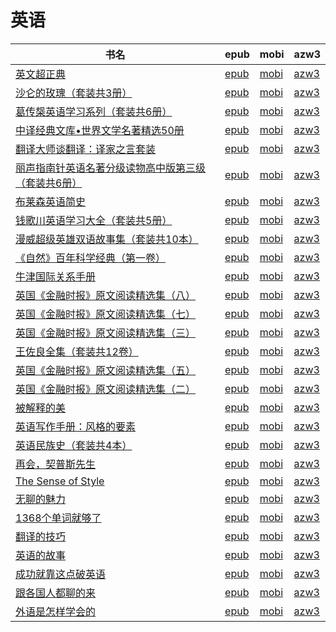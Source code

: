 # 英语

| 书名 | epub | mobi | azw3 |
| --- | --- | --- | --- |
| [英文超正典](http://ct.dalanmei.com/f/31084289-771240391-91927a) | [epub](http://ct.dalanmei.com/f/31084289-771240391-91927a) | [mobi](http://ct.dalanmei.com/f/31084289-771228431-004437) | [azw3](http://ct.dalanmei.com/f/31084289-771232433-fbdb94) |
| [沙仑的玫瑰（套装共3册）](http://ct.dalanmei.com/f/31084289-771240705-d60ec8) | [epub](http://ct.dalanmei.com/f/31084289-771240705-d60ec8) | [mobi](http://ct.dalanmei.com/f/31084289-771228974-f05695) | [azw3](http://ct.dalanmei.com/f/31084289-771232728-23ea82) |
| [葛传椝英语学习系列（套装共6册）](http://ct.dalanmei.com/f/31084289-580180201-b93916) | [epub](http://ct.dalanmei.com/f/31084289-580180201-b93916) | [mobi](http://ct.dalanmei.com/f/31084289-580179990-d3e35c) | [azw3](http://ct.dalanmei.com/f/31084289-580180104-97f094) |
| [中译经典文库•世界文学名著精选50册](http://ct.dalanmei.com/f/31084289-570301981-621c2c) | [epub](http://ct.dalanmei.com/f/31084289-570301981-621c2c) | [mobi](http://ct.dalanmei.com/f/31084289-570175739-25e5ea) | [azw3](http://ct.dalanmei.com/f/31084289-570371363-e63287) |
| [翻译大师谈翻译：译家之言套装](http://ct.dalanmei.com/f/31084289-570315393-f7f1c0) | [epub](http://ct.dalanmei.com/f/31084289-570315393-f7f1c0) | [mobi](http://ct.dalanmei.com/f/31084289-570163018-828015) | [azw3](http://ct.dalanmei.com/f/31084289-571047072-17e8a4) |
| [丽声指南针英语名著分级读物高中版第三级（套装共6册）](http://ct.dalanmei.com/f/31084289-570329279-19f632) | [epub](http://ct.dalanmei.com/f/31084289-570329279-19f632) | [mobi](http://ct.dalanmei.com/f/31084289-570156398-b260cc) | [azw3](http://ct.dalanmei.com/f/31084289-571397615-ab05e3) |
| [布莱森英语简史](http://ct.dalanmei.com/f/31084289-572083330-4d98f5) | [epub](http://ct.dalanmei.com/f/31084289-572083330-4d98f5) | [mobi](http://ct.dalanmei.com/f/31084289-571729154-c12327) | [azw3](http://ct.dalanmei.com/f/31084289-572112121-71551e) |
| [钱歌川英语学习大全（套装共5册）](http://ct.dalanmei.com/f/31084289-572114593-c21408) | [epub](http://ct.dalanmei.com/f/31084289-572114593-c21408) | [mobi](http://ct.dalanmei.com/f/31084289-571712574-8fa032) | [azw3](http://ct.dalanmei.com/f/31084289-572132047-4c8bb3) |
| [漫威超级英雄双语故事集（套装共10本）](http://ct.dalanmei.com/f/31084289-572116809-0f8bd9) | [epub](http://ct.dalanmei.com/f/31084289-572116809-0f8bd9) | [mobi](http://ct.dalanmei.com/f/31084289-571661940-31c139) | [azw3](http://ct.dalanmei.com/f/31084289-572177522-638101) |
| [《自然》百年科学经典（第一卷）](http://ct.dalanmei.com/f/31084289-572120114-376f98) | [epub](http://ct.dalanmei.com/f/31084289-572120114-376f98) | [mobi](http://ct.dalanmei.com/f/31084289-571650690-6c1711) | [azw3](http://ct.dalanmei.com/f/31084289-572180265-45fd0d) |
| [牛津国际关系手册](http://ct.dalanmei.com/f/31084289-571804753-0d058c) | [epub](http://ct.dalanmei.com/f/31084289-571804753-0d058c) | [mobi](http://ct.dalanmei.com/f/31084289-571534730-d844cf) | [azw3](http://ct.dalanmei.com/f/31084289-572195537-a8baac) |
| [英国《金融时报》原文阅读精选集（八）](http://ct.dalanmei.com/f/31084289-571814900-5960b2) | [epub](http://ct.dalanmei.com/f/31084289-571814900-5960b2) | [mobi](http://ct.dalanmei.com/f/31084289-571544524-3139a1) | [azw3](http://ct.dalanmei.com/f/31084289-572197524-4bd4de) |
| [英国《金融时报》原文阅读精选集（七）](http://ct.dalanmei.com/f/31084289-571815947-30195a) | [epub](http://ct.dalanmei.com/f/31084289-571815947-30195a) | [mobi](http://ct.dalanmei.com/f/31084289-571546897-0185a9) | [azw3](http://ct.dalanmei.com/f/31084289-572197949-5d4560) |
| [英国《金融时报》原文阅读精选集（三）](http://ct.dalanmei.com/f/31084289-571816169-11d6a7) | [epub](http://ct.dalanmei.com/f/31084289-571816169-11d6a7) | [mobi](http://ct.dalanmei.com/f/31084289-571547419-70123d) | [azw3](http://ct.dalanmei.com/f/31084289-572198134-abc219) |
| [王佐良全集（套装共12卷）](http://ct.dalanmei.com/f/31084289-571818428-b48db9) | [epub](http://ct.dalanmei.com/f/31084289-571818428-b48db9) | [mobi](http://ct.dalanmei.com/f/31084289-571548090-41302e) | [azw3](http://ct.dalanmei.com/f/31084289-572198721-9bbfac) |
| [英国《金融时报》原文阅读精选集（五）](http://ct.dalanmei.com/f/31084289-571818654-39c1bc) | [epub](http://ct.dalanmei.com/f/31084289-571818654-39c1bc) | [mobi](http://ct.dalanmei.com/f/31084289-571548250-88fc7d) | [azw3](http://ct.dalanmei.com/f/31084289-572198837-5226f6) |
| [英国《金融时报》原文阅读精选集（二）](http://ct.dalanmei.com/f/31084289-571819959-2efe29) | [epub](http://ct.dalanmei.com/f/31084289-571819959-2efe29) | [mobi](http://ct.dalanmei.com/f/31084289-571548594-2efd39) | [azw3](http://ct.dalanmei.com/f/31084289-572199283-fbd9fd) |
| [被解释的美](http://ct.dalanmei.com/f/31084289-571825854-6d020b) | [epub](http://ct.dalanmei.com/f/31084289-571825854-6d020b) | [mobi](http://ct.dalanmei.com/f/31084289-571549175-bc269d) | [azw3](http://ct.dalanmei.com/f/31084289-572199730-932001) |
| [英语写作手册：风格的要素](http://ct.dalanmei.com/f/31084289-571818359-eb4f43) | [epub](http://ct.dalanmei.com/f/31084289-571818359-eb4f43) | [mobi](http://ct.dalanmei.com/f/31084289-571548060-49674c) | [azw3](http://ct.dalanmei.com/f/31084289-572054257-688747) |
| [英语民族史（套装共4本）](http://ct.dalanmei.com/f/31084289-571821526-8075b5) | [epub](http://ct.dalanmei.com/f/31084289-571821526-8075b5) | [mobi](http://ct.dalanmei.com/f/31084289-571548887-a8681f) | [azw3](http://ct.dalanmei.com/f/31084289-572063152-cb292b) |
| [再会，契普斯先生](http://ct.dalanmei.com/f/31084289-571910569-64a27d) | [epub](http://ct.dalanmei.com/f/31084289-571910569-64a27d) | [mobi](http://ct.dalanmei.com/f/31084289-571555937-e15f58) | [azw3](http://ct.dalanmei.com/f/31084289-572072889-0c2484) |
| [The Sense of Style](http://ct.dalanmei.com/f/31084289-571911697-bc400a) | [epub](http://ct.dalanmei.com/f/31084289-571911697-bc400a) | [mobi](http://ct.dalanmei.com/f/31084289-571556010-192525) | [azw3](http://ct.dalanmei.com/f/31084289-572072970-4ce13f) |
| [无聊的魅力](http://ct.dalanmei.com/f/31084289-571737273-d667de) | [epub](http://ct.dalanmei.com/f/31084289-571737273-d667de) | [mobi](http://ct.dalanmei.com/f/31084289-571590406-eddef4) | [azw3](http://ct.dalanmei.com/f/31084289-571863291-ad232a) |
| [1368个单词就够了](http://ct.dalanmei.com/f/31084289-571737300-52ebe2) | [epub](http://ct.dalanmei.com/f/31084289-571737300-52ebe2) | [mobi](http://ct.dalanmei.com/f/31084289-571590361-3cbcf8) | [azw3](http://ct.dalanmei.com/f/31084289-571863460-1cb04b) |
| [翻译的技巧](http://ct.dalanmei.com/f/31084289-571774440-e3d04a) | [epub](http://ct.dalanmei.com/f/31084289-571774440-e3d04a) | [mobi](http://ct.dalanmei.com/f/31084289-571496546-6ba491) | [azw3](http://ct.dalanmei.com/f/31084289-571871040-9baca8) |
| [英语的故事](http://ct.dalanmei.com/f/31084289-571778151-ba9192) | [epub](http://ct.dalanmei.com/f/31084289-571778151-ba9192) | [mobi](http://ct.dalanmei.com/f/31084289-571517472-07d7a6) | [azw3](http://ct.dalanmei.com/f/31084289-571877054-ff9557) |
| [成功就靠这点破英语](http://ct.dalanmei.com/f/31084289-571780530-04a9fc) | [epub](http://ct.dalanmei.com/f/31084289-571780530-04a9fc) | [mobi](http://ct.dalanmei.com/f/31084289-571525640-6ff230) | [azw3](http://ct.dalanmei.com/f/31084289-571880356-872182) |
| [跟各国人都聊的来](http://ct.dalanmei.com/f/31084289-571783315-c885cf) | [epub](http://ct.dalanmei.com/f/31084289-571783315-c885cf) | [mobi](http://ct.dalanmei.com/f/31084289-571425655-cffd2f) | [azw3](http://ct.dalanmei.com/f/31084289-571884343-04280b) |
| [外语是怎样学会的](http://ct.dalanmei.com/f/31084289-571787406-1c5be1) | [epub](http://ct.dalanmei.com/f/31084289-571787406-1c5be1) | [mobi](http://ct.dalanmei.com/f/31084289-571453838-0355e0) | [azw3](http://ct.dalanmei.com/f/31084289-571887385-54b505) |
